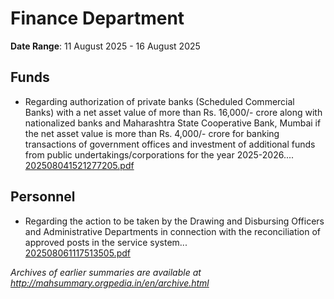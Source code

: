 # Finance Department

**Date Range**: 11 August 2025 - 16 August 2025


## Funds
- Regarding authorization of private banks (Scheduled Commercial Banks) with a net asset value of more than Rs. 16,000/- crore along with nationalized banks and Maharashtra State Cooperative Bank, Mumbai if the net asset value is more than Rs. 4,000/- crore for banking transactions of government offices and investment of additional funds from public undertakings/corporations for the year 2025-2026....\
  [202508041521277205.pdf](https://gr.maharashtra.gov.in/Site/Upload/Government%20Resolutions/English/202508041521277205....pdf)

## Personnel
- Regarding the action to be taken by the Drawing and Disbursing Officers and Administrative Departments in connection with the reconciliation of approved posts in the service system...\
  [202508061117513505.pdf](https://gr.maharashtra.gov.in/Site/Upload/Government%20Resolutions/English/202508061117513505.pdf)


*Archives of earlier summaries are available at http://mahsummary.orgpedia.in/en/archive.html*